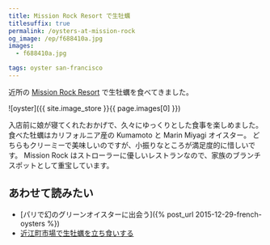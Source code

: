 ```yaml
---
title: Mission Rock Resort で生牡蠣
titlesuffix: true
permalink: /oysters-at-mission-rock
og_image: /ep/f688410a.jpg
images:
  - f688410a.jpg

tags: oyster san-francisco
---
```


近所の [Mission Rock Resort](http://www.missionrockresort.com/) で生牡蠣を食べてきました。

![oyster]({{ site.image_store }}{{ page.images[0] }})

入店前に娘が寝てくれたおかげで、久々にゆっくりとした食事を楽しめました。
食べた牡蠣はカリフォルニア産の Kumamoto と Marin Miyagi オイスター。
どちらもクリーミーで美味しいのですが、小振りなところが満足度的に惜しいです。
Mission Rock はストローラーに優しいレストランなので、家族のブランチスポットとして重宝しています。

## あわせて読みたい

- [パリで幻のグリーンオイスターに出会う]({% post_url 2015-12-29-french-oysters %})
- [近江町市場で生牡蠣を立ち食いする](/kanazawa-oyster)
